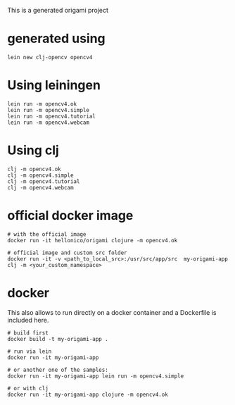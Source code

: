 This is a generated origami project


# generated using

```
lein new clj-opencv opencv4
```

# Using leiningen 

```
lein run -m opencv4.ok
lein run -m opencv4.simple
lein run -m opencv4.tutorial
lein run -m opencv4.webcam
```

# Using clj

```
clj -m opencv4.ok
clj -m opencv4.simple
clj -m opencv4.tutorial
clj -m opencv4.webcam
```

# official docker image


```
# with the official image
docker run -it hellonico/origami clojure -m opencv4.ok

# official image and custom src folder
docker run -it -v <path_to_local_src>:/usr/src/app/src  my-origami-app clj -m <your_custom_namespace>
``` 

# docker 

This also allows to run directly on a docker container and a Dockerfile is included here.

```
# build first
docker build -t my-origami-app .

# run via lein
docker run -it my-origami-app

# or another one of the samples:
docker run -it my-origami-app lein run -m opencv4.simple

# or with clj
docker run -it my-origami-app clojure -m opencv4.ok

```
